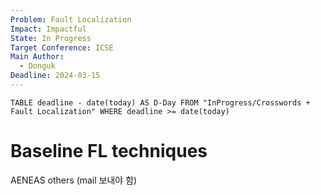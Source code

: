 ```yaml
---
Problem: Fault Localization
Impact: Impactful
State: In Progress
Target Conference: ICSE
Main Author:
  - Donguk
Deadline: 2024-03-15
---
```


```dataview 
TABLE deadline - date(today) AS D-Day FROM "InProgress/Crosswords + Fault Localization" WHERE deadline >= date(today) 
```



# Baseline FL techniques

AENEAS
others (mail 보내야 함)